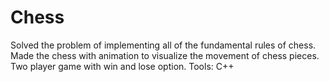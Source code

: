# Chess
Solved the problem of implementing all of the fundamental rules of chess. Made the chess with animation to visualize the movement of chess pieces.
Two player game with win and lose option.
Tools: C++
